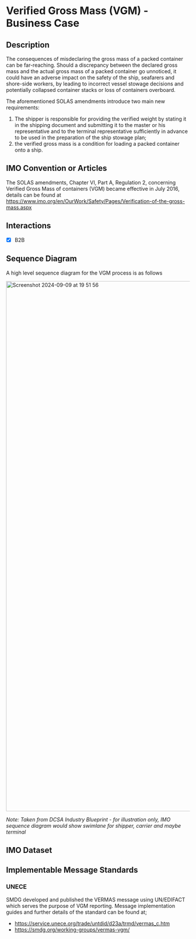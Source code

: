 # Verified Gross Mass (VGM) - Business Case

## Description

The consequences of misdeclaring the gross mass of a packed container can be far-reaching.  Should a discrepancy between the declared gross mass and the actual gross mass of a packed container go unnoticed, it could have an adverse impact on the safety of the ship, seafarers and shore-side workers, by leading to incorrect vessel stowage decisions and potentially collapsed container stacks or loss of containers overboard.

The aforementioned SOLAS amendments introduce two main new requirements:

1. The shipper is responsible for providing the verified weight by stating it in the shipping document and submitting it to the master or his representative and to the terminal representative sufficiently in advance to be used in the preparation of the ship stowage plan;
2. the verified gross mass is a condition for loading a packed container onto a ship.

## IMO Convention or Articles  

The SOLAS amendments, Chapter VI, Part A, Regulation 2, concerning Verified Gross Mass of containers (VGM) became effective in July 2016, details can be found at https://www.imo.org/en/OurWork/Safety/Pages/Verification-of-the-gross-mass.aspx

## Interactions 

- [X] B2B
  
## Sequence Diagram

A high level sequence diagram for the VGM process is as follows

<img width="1449" alt="Screenshot 2024-09-09 at 19 51 56" src="https://github.com/user-attachments/assets/cfed158c-5b71-4064-b034-3440f54d4c2e">

*Note: Taken from DCSA Industry Blueprint - for illustration only, IMO sequence diagram would show swimlane for shipper, carrier and maybe terminal*

## IMO Dataset



## Implementable Message Standards 

### UNECE
SMDG developed and published the VERMAS message using UN/EDIFACT which serves the purpose of VGM reporting.  Message implementation guides and further details of the standard can be found at;
* https://service.unece.org/trade/untdid/d23a/trmd/vermas_c.htm
* https://smdg.org/working-groups/vermas-vgm/
